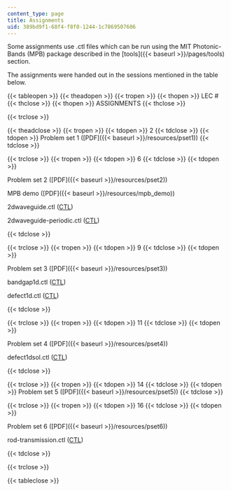 ```yaml
---
content_type: page
title: Assignments
uid: 389bd9f1-68f4-f8f0-1244-1c7869507606
---
```


Some assignments use .ctl files which can be run using the MIT Photonic-Bands (MPB) package described in the [tools]({{< baseurl >}}/pages/tools) section.

The assignments were handed out in the sessions mentioned in the table below.

{{< tableopen >}}
{{< theadopen >}}
{{< tropen >}}
{{< thopen >}}
LEC #
{{< thclose >}}
{{< thopen >}}
ASSIGNMENTS
{{< thclose >}}

{{< trclose >}}

{{< theadclose >}}
{{< tropen >}}
{{< tdopen >}}
2
{{< tdclose >}}
{{< tdopen >}}
Problem set 1 ([PDF]({{< baseurl >}}/resources/pset1))
{{< tdclose >}}

{{< trclose >}}
{{< tropen >}}
{{< tdopen >}}
6
{{< tdclose >}}
{{< tdopen >}}


Problem set 2 ([PDF]({{< baseurl >}}/resources/pset2))

MPB demo ([PDF]({{< baseurl >}}/resources/mpb_demo))

2dwaveguide.ctl ([CTL](/courses/mathematics/18-369-mathematical-methods-in-nanophotonics-spring-2008/assignments/2dwaveguide.ctl))

2dwaveguide-periodic.ctl ([CTL](/courses/mathematics/18-369-mathematical-methods-in-nanophotonics-spring-2008/assignments/2dwaveguideperiodic.ctl))


{{< tdclose >}}

{{< trclose >}}
{{< tropen >}}
{{< tdopen >}}
9
{{< tdclose >}}
{{< tdopen >}}


Problem set 3 ([PDF]({{< baseurl >}}/resources/pset3))

bandgap1d.ctl ([CTL](/courses/mathematics/18-369-mathematical-methods-in-nanophotonics-spring-2008/assignments/bandgap1d.ctl))

defect1d.ctl ([CTL](/courses/mathematics/18-369-mathematical-methods-in-nanophotonics-spring-2008/assignments/defect1d.ctl))


{{< tdclose >}}

{{< trclose >}}
{{< tropen >}}
{{< tdopen >}}
11
{{< tdclose >}}
{{< tdopen >}}


Problem set 4 ([PDF]({{< baseurl >}}/resources/pset4))

defect1dsol.ctl ([CTL](/courses/mathematics/18-369-mathematical-methods-in-nanophotonics-spring-2008/assignments/defect1dsol.ctl))


{{< tdclose >}}

{{< trclose >}}
{{< tropen >}}
{{< tdopen >}}
14
{{< tdclose >}}
{{< tdopen >}}
Problem set 5 ([PDF]({{< baseurl >}}/resources/pset5))
{{< tdclose >}}

{{< trclose >}}
{{< tropen >}}
{{< tdopen >}}
16
{{< tdclose >}}
{{< tdopen >}}


Problem set 6 ([PDF]({{< baseurl >}}/resources/pset6))

rod-transmission.ctl ([CTL](/courses/mathematics/18-369-mathematical-methods-in-nanophotonics-spring-2008/assignments/rodtransmission.ctl))


{{< tdclose >}}

{{< trclose >}}

{{< tableclose >}}